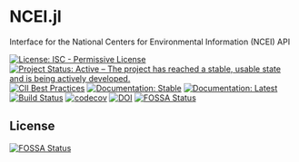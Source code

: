 # NCEI.jl
Interface for the National Centers for Environmental Information (NCEI) API

[![License: ISC - Permissive License](https://img.shields.io/badge/License-ISC-green.svg)](https://img.shields.io/badge/License-ISC-green.svg)
[![Project Status: Active – The project has reached a stable, usable state and is being actively developed.](http://www.repostatus.org/badges/latest/active.svg)](http://www.repostatus.org/#active)
[![CII Best Practices](https://bestpractices.coreinfrastructure.org/projects/1932/badge)](https://bestpractices.coreinfrastructure.org/projects/1932)
[![Documentation: Stable](https://img.shields.io/badge/docs-stable-blue.svg)](https://Nosferican.github.io/NCEI.jl/stable)
[![Documentation: Latest](https://img.shields.io/badge/docs-latest-blue.svg)](https://Nosferican.github.io/NCEI.jl/latest)
[![Build Status](https://travis-ci.org/Nosferican/NCEI.jl.svg?branch=master)](https://travis-ci.org/Nosferican/NCEI.jl)
[![codecov](https://codecov.io/gh/Nosferican/NCEI.jl/branch/master/graph/badge.svg)](https://codecov.io/gh/Nosferican/NCEI.jl)
[![DOI](https://zenodo.org/badge/125773261.svg)](https://zenodo.org/badge/latestdoi/125773261)
[![FOSSA Status](https://app.fossa.io/api/projects/git%2Bgithub.com%2FNosferican%2FNCEI.jl.svg?type=shield)](https://app.fossa.io/projects/git%2Bgithub.com%2FNosferican%2FNCEI.jl?ref=badge_shield)


## License
[![FOSSA Status](https://app.fossa.io/api/projects/git%2Bgithub.com%2FNosferican%2FNCEI.jl.svg?type=large)](https://app.fossa.io/projects/git%2Bgithub.com%2FNosferican%2FNCEI.jl?ref=badge_large)

